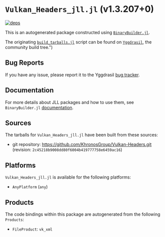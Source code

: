 # `Vulkan_Headers_jll.jl` (v1.3.207+0)

[![deps](https://juliahub.com/docs/Vulkan_Headers_jll/deps.svg)](https://juliahub.com/ui/Packages/Vulkan_Headers_jll/2D65b?page=2)

This is an autogenerated package constructed using [`BinaryBuilder.jl`](https://github.com/JuliaPackaging/BinaryBuilder.jl).

The originating [`build_tarballs.jl`](https://github.com/JuliaPackaging/Yggdrasil/blob/e68393138c458b9d7c41a6cba2a313d3d9bbb486/V/Vulkan_Headers/build_tarballs.jl) script can be found on [`Yggdrasil`](https://github.com/JuliaPackaging/Yggdrasil/), the community build tree.")

## Bug Reports

If you have any issue, please report it to the Yggdrasil [bug tracker](https://github.com/JuliaPackaging/Yggdrasil/issues).

## Documentation

For more details about JLL packages and how to use them, see `BinaryBuilder.jl` [documentation](https://docs.binarybuilder.org/stable/jll/).

## Sources

The tarballs for `Vulkan_Headers_jll.jl` have been built from these sources:

* git repository: https://github.com/KhronosGroup/Vulkan-Headers.git (revision: `2c45218b9008dd80f6004b419777758e6459ac16`)

## Platforms

`Vulkan_Headers_jll.jl` is available for the following platforms:

* `AnyPlatform` (`any`)

## Products

The code bindings within this package are autogenerated from the following `Products`:

* `FileProduct`: `vk_xml`
